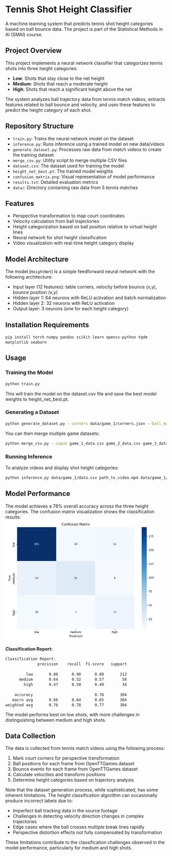 # Tennis Shot Height Classifier

A machine learning system that predicts tennis shot height categories based on ball bounce data. The project is part of the Statistical Methods in AI (SMAI) course.

## Project Overview

This project implements a neural network classifier that categorizes tennis shots into three height categories:
- **Low**: Shots that stay close to the net height
- **Medium**: Shots that reach a moderate height
- **High**: Shots that reach a significant height above the net

The system analyzes ball trajectory data from tennis match videos, extracts features related to ball bounce and velocity, and uses these features to predict the height category of each shot.

## Repository Structure

- `train.py`: Trains the neural network model on the dataset
- `inference.py`: Runs inference using a trained model on new data/videos
- `generate_dataset.py`: Processes raw data from match videos to create the training dataset
- `merge_csv.py`: Utility script to merge multiple CSV files
- `dataset.csv`: The dataset used for training the model
- `height_net_best.pt`: The trained model weights
- `confusion_matrix.png`: Visual representation of model performance
- `results.txt`: Detailed evaluation metrics
- `data/`: Directory containing raw data from 5 tennis matches

## Features

- Perspective transformation to map court coordinates
- Velocity calculation from ball trajectories
- Height categorization based on ball position relative to virtual height lines
- Neural network for shot height classification
- Video visualization with real-time height category display

## Model Architecture

The model (`HeightNet`) is a simple feedforward neural network with the following architecture:
- Input layer (12 features): table corners, velocity before bounce (x,y), bounce position (x,y)
- Hidden layer 1: 64 neurons with ReLU activation and batch normalization
- Hidden layer 2: 32 neurons with ReLU activation
- Output layer: 3 neurons (one for each height category)

## Installation Requirements

```
pip install torch numpy pandas scikit-learn opencv-python tqdm matplotlib seaborn
```

## Usage

### Training the Model

```bash
python train.py
```

This will train the model on the dataset.csv file and save the best model weights to height_net_best.pt.

### Generating a Dataset

```bash
python generate_dataset.py --corners data/game_1/corners.json --ball_markup data/game_1/ball_markup.json --event_markup data/game_1/events_markup.json --output game_1_data.csv
```

You can then merge multiple game datasets:

```bash
python merge_csv.py --input game_1_data.csv game_2_data.csv game_3_data.csv --output dataset.csv
```

### Running Inference

To analyze videos and display shot height categories:

```bash
python inference.py data/game_1/data.csv path_to_video.mp4 data/game_1/corners.json --output annotated_video.mp4
```

## Model Performance

The model achieves a 78% overall accuracy across the three height categories. The confusion matrix visualization shows the classification results:
![confusion matrix](./confusion_matrix.png)

**Classification Report:**
```console
Classification Report:
              precision    recall  f1-score   support

         low       0.86      0.90      0.88       212
      medium       0.64      0.52      0.57        58
        high       0.47      0.50      0.49        34

    accuracy                           0.78       304
   macro avg       0.66      0.64      0.65       304
weighted avg       0.76      0.78      0.77       304
```

The model performs best on low shots, with more challenges in distinguishing between medium and high shots.

## Data Collection

The data is collected from tennis match videos using the following process:
1. Mark court corners for perspective transformation
2. Ball positions for each frame from OpenTTGames dataset
3. Bounce events for each frame from OpenTTGames dataset
4. Calculate velocities and transform positions
5. Determine height categories based on trajectory analysis

Note that the dataset generation process, while sophisticated, has some inherent limitations. The height classification algorithm can occasionally produce incorrect labels due to:
- Imperfect ball tracking data in the source footage
- Challenges in detecting velocity direction changes in complex trajectories
- Edge cases where the ball crosses multiple break lines rapidly
- Perspective distortion effects not fully compensated by transformation

These limitations contribute to the classification challenges observed in the model performance, particularly for medium and high shots.